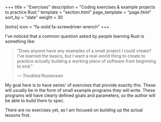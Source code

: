 +++
title = "Exercises"
description = "Coding exercises & example projects to practice Rust."
template = "section.html"
page_template = "page.html"
sort_by = "date"
weight = 30

[extra]
icon = "fa-solid fa-screwdriver-wrench"
+++

I've noticed that a common question asked by people learning Rust is something like:

> "Does anyone have any examples of a small project I could create? I've learned
> the basics, but I want a real-world thing to create to practice actually building
> a working piece of software from beginning to end."
>
> *&#8212; Troubled Rustacean*

My goal here is to have series' of exercises that provide exactly this. These will
usually be in the form of small example programs they will write. These programs
will have clearly defined goals and parameters, so the author will be able to build
them to spec.

There are no exercises yet, as I am focused on building up the actual lessons first.